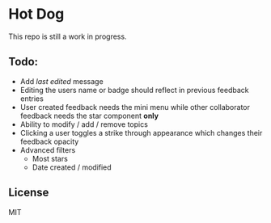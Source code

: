 # Hot Dog

This repo is still a work in progress.

## Todo:
+ Add *last edited* message
+ Editing the users name or badge should reflect in previous feedback entries
+ User created feedback needs the mini menu while other collaborator feedback needs the star component **only**
+ Ability to modify / add / remove topics
+ Clicking a user toggles a strike through appearance which changes their feedback opacity
+ Advanced filters
  + Most stars
  + Date created / modified

## License

MIT
